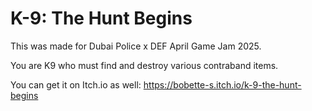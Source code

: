 # K-9: The Hunt Begins

This was made for Dubai Police x DEF April Game Jam 2025.

You are K9 who must find and destroy various contraband items.

You can get it on Itch.io as well: https://bobette-s.itch.io/k-9-the-hunt-begins
